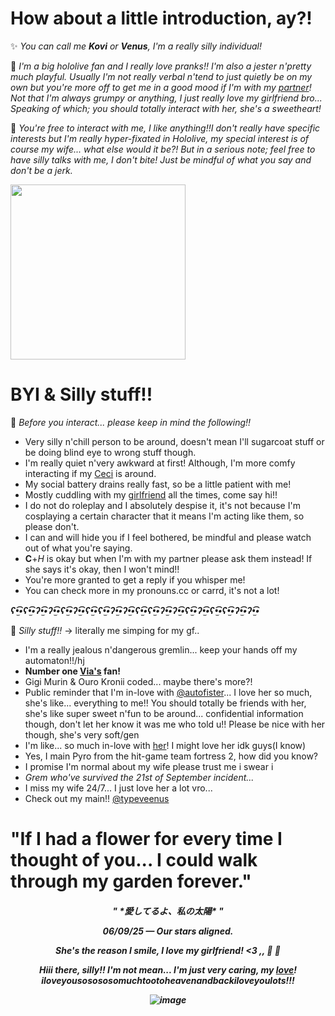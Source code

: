 # How about a little introduction, ay?!
✨ *You can call me __Kovi__ or __Venus__, I'm a really silly individual!*

🤭 *I'm a big hololive fan and I really love pranks!! I'm also a jester n'pretty much playful. Usually I'm not really verbal n'tend to just quietly be on my own but you're more off to get me in a good mood if I'm with my [partner](https://github.com/autofister)! Not that I'm always grumpy or anything, I just really love my girlfriend bro... Speaking of which; you should totally interact with her, she's a sweetheart!*

📌 *You're free to interact with me, I like anything!!I don't really have specific interests but I'm really hyper-fixated in Hololive, my special interest is of course my wife... what else would it be?! But in a serious note; feel free to have silly talks with me, I don't bite! Just be mindful of what you say and don't be a jerk.*

<img src="https://safebooru.org//images/1035/f65eb021b0e2969971d6104927ccd372af59c224.png?5673611" width="280" height="280">

# BYI & Silly stuff!! 
📜 *Before you interact... please keep in mind the following!!*
- Very silly n'chill person to be around, doesn't mean I'll sugarcoat stuff or be doing blind eye to wrong stuff though.
- I'm really quiet n'very awkward at first! Although, I'm more comfy interacting if my [Ceci](https://github.com/autofister) is around.
- My social battery drains really fast, so be a little patient with me!
- Mostly cuddling with my [girlfriend](https://github.com/autofister) all the times, come say hi!!
- I do not do roleplay and I absolutely despise it, it's not because I'm cosplaying a certain character that it means I'm acting like them, so please don't.
- I can and will hide you if I feel bothered, be mindful and please watch out of what you're saying.
- **C**+*H* is okay but when I'm with my partner please ask them instead! If she says it's okay, then I won't mind!!
- You're more granted to get a reply if you whisper me!
- You can check more in my pronouns.cc or carrd, it's not a lot!

***ʕ•̫͡•ʕ•̫͡•ʔ•̫͡•ʔ•̫͡•ʕ•̫͡•ʔ•̫͡•ʕ•̫͡•ʕ•̫͡•ʔ•̫͡•ʔ•̫͡•ʕ•̫͡•ʕ•̫͡•ʔ•̫͡•ʔ•̫͡•ʕ•̫͡•ʔ•̫͡•ʕ•̫͡•ʕ•̫͡•ʔ•̫͡•ʔ•̫͡•***

📝 *Silly stuff!!* -> literally me simping for my gf..
  - I'm a really jealous n'dangerous gremlin... keep your hands off my automaton!!/hj
  - **Number one [Via's](https://github.com/autofister) fan!**
  - Gigi Murin & Ouro Kronii coded... maybe there's more?!
  - Public reminder that I'm in-love with [@autofister](https://github.com/autofister)... I love her so much, she's like... everything to me!! You should totally be friends with her, she's like super sweet n'fun to be around... confidential information though, don't let her know it was me who told u!! Please be nice with her though, she's very soft/gen
  - I'm like... so much in-love with [her](https://github.com/autofister)! I might love her idk guys(I know)
  - Yes, I main Pyro from the hit-game team fortress 2, how did you know?
  - I promise I'm normal about my wife please trust me i swear i
  - *Grem who've survived the 21st of September incident...*
  - I miss my wife 24/7... I just love her a lot vro...
  - Check out my main!! [@typeveenus](https://github.com/typeveenus)
# "If I had a flower for every time I thought of you... I could walk through my garden forever."
<h5 align="center">
" *愛してるよ、私の太陽* "

__***06/09/25 — Our stars aligned.***__

*__She's the reason I smile, I love my girlfriend! <3__* ,, 🧡 💙 

*Hiii there, silly!! I'm not mean... I'm just very caring, my [love](https://github.com/autofister)! iloveyousosososomuchtootoheavenandbackiloveyoulots!!!*

![image](https://github.com/user-attachments/assets/f6968551-2d12-426e-b6b8-b13b47f19d2c)
